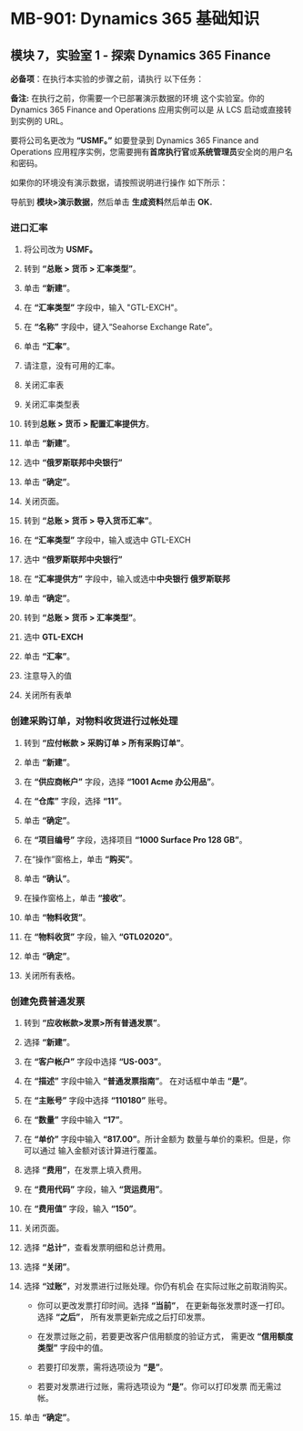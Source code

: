 ﻿---
lab:
    title: '实验室教学 01: 探索 Dynamics 365 Finance'
    module: '模块 07: Dynamics 365 Finance 简介'
---

# MB-901: Dynamics 365 基础知识 
## 模块 7，实验室 1 - 探索 Dynamics 365 Finance 


**必备项**：在执行本实验的步骤之前，请执行
以下任务： 

**备注:** 在执行之前，你需要一个已部署演示数据的环境
这个实验室。你的 Dynamics 365 Finance and Operations 应用实例可以是
从 LCS 启动或直接转到实例的 URL。

要将公司名更改为 **“USMF。”** 如要登录到 Dynamics 365 Finance and Operations 应用程序实例，您需要拥有**首席执行官**或**系统管理员**安全岗的用户名和密码。

如果你的环境没有演示数据，请按照说明进行操作
如下所示：

导航到 **模块>演示数据**，然后单击 **生成资料**然后单击
    **OK.**

### 进口汇率

1.  将公司改为 **USMF。**

2.  转到 **“总账 > 货币 > 汇率类型”**。

3.  单击 **“新建”**。

4.  在 **“汇率类型”** 字段中，输入 "GTL-EXCH"。

5.  在 **“名称”** 字段中，键入“Seahorse Exchange Rate”。

6.  单击 **“汇率”**。

7.  请注意，没有可用的汇率。

8.  关闭汇率表

9.  关闭汇率类型表

10. 转到**总账 > 货币 > 配置汇率提供方**。

11. 单击 **“新建”**。

12. 选中 **“俄罗斯联邦中央银行”**

13. 单击 **“确定”**。

14. 关闭页面。

15. 转到 **“总账 > 货币 > 导入货币汇率”**。

16. 在 **“汇率类型”** 字段中，输入或选中 GTL-EXCH

17. 选中 **“俄罗斯联邦中央银行”**

18. 在 **“汇率提供方”** 字段中，输入或选中**中央银行
    俄罗斯联邦**

19. 单击 **“确定”**。

20. 转到 **“总账 > 货币 > 汇率类型”**。

21. 选中 **GTL-EXCH**

22. 单击 **“汇率”**。

23. 注意导入的值

24. 关闭所有表单

### 创建采购订单，对物料收货进行过帐处理

1.  转到 **“应付帐款 > 采购订单 > 所有采购订单”**。

2.  单击 **“新建”**。

3.  在 **“供应商帐户”** 字段，选择 **“1001 Acme 办公用品”**。

4.  在 **“仓库”** 字段，选择 **“11”**。

5.  单击 **“确定”**。

6.  在 **“项目编号”** 字段，选择项目 **“1000 Surface Pro 128 GB”**。

7.  在“操作”窗格上，单击 **“购买”**。

8.  单击 **“确认”**。

9.  在操作窗格上，单击 **“接收”**。

10. 单击 **“物料收货”**。

11. 在 **“物料收货”** 字段，输入 **“GTL02020”**。

12. 单击 **“确定”**。

13. 关闭所有表格。

### 创建免费普通发票

1.  转到 **“应收帐款>发票>所有普通发票”**。

2.  选择 **“新建”**。

3.  在 **“客户帐户”** 字段中选择 **“US-003”**。

4.  在 **“描述”** 字段中输入 **“普通发票指南”**。
    在对话框中单击 **“是”**。

5.  在 **“主账号”** 字段中选择 **“110180”** 账号。

6.  在 **“数量”** 字段中输入 **“17”**。

7.  在 **“单价”** 字段中输入 **“817.00”**。所计金额为
    数量与单价的乘积。但是，你可以通过
    输入金额对该计算进行覆盖。

8.  选择 **“费用”**，在发票上填入费用。

9.  在 **“费用代码”** 字段，输入 **“货运费用”**。

10. 在 **“费用值”** 字段，输入 **“150”**。

11. 关闭页面。

12. 选择 **“总计”**，查看发票明细和总计费用。

13. 选择 **“关闭”**。

14. 选择 **“过账”**，对发票进行过账处理。你仍有机会
    在实际过账之前取消购买。

    -  你可以更改发票打印时间。选择 **“当前”**，
        在更新每张发票时逐一打印。选择 **“之后”**，
        所有发票更新完成之后打印发票。

    -  在发票过账之前，若要更改客户信用额度的验证方式，
        需更改 **“信用额度类型”** 字段中的值。

    -  若要打印发票，需将选项设为 **“是”**。

    -  若要对发票进行过账，需将选项设为 **“是”**。你可以打印发票
        而无需过帐。

15. 单击 **“确定”**。
